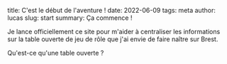 title: C'est le début de l'aventure !
date: 2022-06-09
tags: meta
author: lucas
slug: start
summary: Ça commence !


Je lance officiellement ce site pour m'aider à centraliser les informations sur
la table ouverte de jeu de rôle que j'ai envie de faire naître sur Brest.

Qu'est-ce qu'une table ouverte ?
